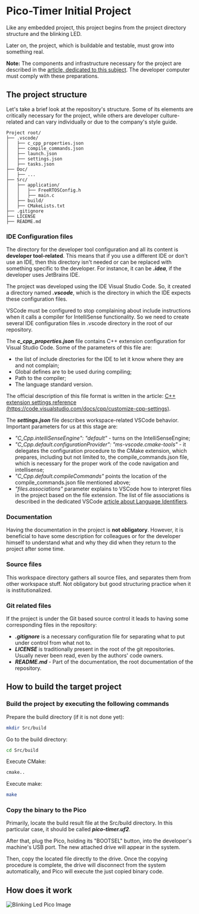 # Pico-Timer Initial Project

Like any embedded project, this project begins from the project directory structure and the blinking LED.

Later on, the project, which is buildable and testable, must grow into something real.

**Note:** The components and infrastructure necessary for the project are described in the [article, dedicated to this subject](https://github.com/K-S-K/Pico-Timer/blob/main/Doc/Tag-00-Preparations.md). The developer computer must comply with these preparations.

## The project structure

Let's take a brief look at the repository's structure.
Some of its elements are critically necessary for the project, while others are developer culture-related and can vary individually or due to the company's style guide.

```text
Project root/
├── .vscode/
│   ├── c_cpp_properties.json
│   ├── compile_commands.json
│   ├── launch.json
│   ├── settings.json
│   ├── tasks.json
├── Doc/
│   ├── ...
├── Src/
│   ├── application/
│   │   ├── FreeRTOSConfig.h
│   │   ├── main.c
│   ├── build/
│   ├── CMakeLists.txt
├── .gitignore
├── LICENSE
├── README.md
```

### IDE Configuration files

The directory for the developer tool configuration and all its content is **developer tool-related**. This means that if you use a different IDE or don't use an IDE, then this directory isn't needed or can be replaced with something specific to the developer. For instance, it can be **_.idea_**, if the developer uses JetBrains IDE.

The project was developed using the IDE Visual Studio Code. So, it created a directory named **_.vscode_**, which is the directory in which the IDE expects these configuration files.

VSCode must be configured to stop complaining about include instructions when it calls a compiler for IntelliSense functionality. So we need to create several IDE configuration files in .vscode directory in the root of our repository.

The **_c_cpp_properties.json_** file contains C++ extension configuration for Visual Studio Code. Some of the parameters of this file are:

- the list of include directories for the IDE to let it know where they are and not complain;
- Global defines are to be used during compiling;
- Path to the compiler;
- The language standard version.

The official description of this file format is written in the article: [C++ extension settings reference (https://code.visualstudio.com/docs/cpp/customize-cpp-settings)](https://code.visualstudio.com/docs/cpp/customize-cpp-settings).

The **_settings.json_** file describes workspace-related VSCode behavior. Important parameters for us at this stage are:

- _"C_Cpp.intelliSenseEngine": "default"_ - turns on the IntelliSenseEngine;
- _"C_Cpp.default.configurationProvider": "ms-vscode.cmake-tools"_ - it delegates the configuration procedure to the CMake extension, which prepares, including but not limited to, the compile_commands.json file, which is necessary for the  proper work of the code navigation and intellisense;
- _"C_Cpp.default.compileCommands"_ points the location of the compile_commands.json file mentioned above;
- _"files.associations"_ parameter explains to VSCode how to interpret files in the project based on the file extension. The list of file associations is described in the dedicated VSCode [article about Language Identifiers](https://code.visualstudio.com/docs/languages/identifiers).

### Documentation

Having the documentation in the project is **not obligatory**. However, it is beneficial to have some description for colleagues or for the developer himself to understand what and why they did when they return to the project after some time.

### Source files

This workspace directory gathers all source files, and separates them from other workspace stuff. Not obligatory but good structuring practice when it is institutionalized.

### Git related files

If the project is under the Git based source control it leads to having some corresponding files in the repository:

- **_.gitignore_** is a necessary configuration file for separating what to put under control from what not to.
- **_LICENSE_** is traditionally present in the root of the git repositories. Usually never been read, even by the authors' code owners.
- **_README.md_** - Part of the documentation, the root documentation of the repository.

## How to build the target project

### Build the project by executing the following commands

Prepare the build directory (if it is not done yet):

```bash
mkdir Src/build
```

Go to the build directory:

```bash
cd Src/build
```

Execute CMake:

```bash
cmake..
```

Execute make:

```bash
make
```

### Copy the binary to the Pico

Primarily, locate the build result file at the Src/build directory. In this particular case, it should be called **_pico-timer.uf2_**.

After that, plug the Pico, holding its "BOOTSEL" button, into the developer's machine's USB port. The new attached drive will appear in the system.

Then, copy the located file directly to the drive. Once the copying procedure is complete, the drive will disconnect from the system automatically, and Pico will execute the just copied binary code.

## How does it work

![Blinking Led Pico Image](../Img/PT-001-01-pico-blink.gif)
